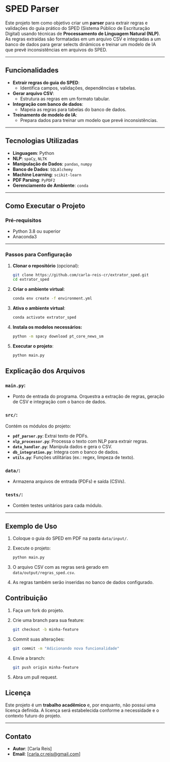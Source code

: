 # **SPED Parser**

Este projeto tem como objetivo criar um **parser** para extrair regras e validações do guia prático do SPED (Sistema Público de Escrituração Digital) usando técnicas de **Processamento de Linguagem Natural (NLP)**. As regras extraídas são formatadas em um arquivo CSV e integradas a um banco de dados para gerar selects dinâmicos e treinar um modelo de IA que prevê inconsistências em arquivos do SPED.

---

## **Funcionalidades**

- **Extrair regras do guia do SPED**:
  - Identifica campos, validações, dependências e tabelas.
- **Gerar arquivo CSV**:
  - Estrutura as regras em um formato tabular.
- **Integração com banco de dados**:
  - Mapeia as regras para tabelas do banco de dados.
- **Treinamento de modelo de IA**:
  - Prepara dados para treinar um modelo que prevê inconsistências.

---

## **Tecnologias Utilizadas**

- **Linguagem**: Python
- **NLP**: `spaCy`, `NLTK`
- **Manipulação de Dados**: `pandas`, `numpy`
- **Banco de Dados**: `SQLAlchemy`
- **Machine Learning**: `scikit-learn`
- **PDF Parsing**: `PyPDF2`
- **Gerenciamento de Ambiente**: `conda`

---

## **Como Executar o Projeto**

### **Pré-requisitos**

- Python 3.8 ou superior
- Anaconda3
---

### **Passos para Configuração**

1. **Clonar o repositório** (opcional):

   ```bash
   git clone https://github.com/carla-reis-cr/extrator_sped.git
   cd extrator_sped
   ```

2. **Criar o ambiente virtual**:

   ```bash
   conda env create -f environment.yml
   ```

3. **Ativa o ambiente virtual**:

   ```bash
   conda activate extrator_sped
   ```
4. **Instala os modelos necessários:**

   ```bash
   python -m spacy download pt_core_news_sm
   ```

5. **Executar o projeto**:

   ```bash
   python main.py
   ```

## Explicação dos Arquivos

### `main.py`:

- Ponto de entrada do programa. Orquestra a extração de regras, geração de CSV e integração com o banco de dados.

### `src/`:

Contém os módulos do projeto:

- **`pdf_parser.py`**: Extrai texto de PDFs.
- **`nlp_processor.py`**: Processa o texto com NLP para extrair regras.
- **`data_handler.py`**: Manipula dados e gera o CSV.
- **`db_integration.py`**: Integra com o banco de dados.
- **`utils.py`**: Funções utilitárias (ex.: regex, limpeza de texto).

### `data/`:

- Armazena arquivos de entrada (PDFs) e saída (CSVs).

### `tests/`:

- Contém testes unitários para cada módulo.

---

## Exemplo de Uso

1. Coloque o guia do SPED em PDF na pasta `data/input/`.
2. Execute o projeto:
   ```bash
   python main.py
   ```
3. O arquivo CSV com as regras será gerado em `data/output/regras_sped.csv`.

4. As regras também serão inseridas no banco de dados configurado.

## Contribuição

1. Faça um fork do projeto.
2. Crie uma branch para sua feature:

   ```bash
   git checkout -b minha-feature
   ```

3. Commit suas alterações:

   ```bash
   git commit -m "Adicionando nova funcionalidade"
   ```

4. Envie a branch:

   ```bash
   git push origin minha-feature
   ```

5. Abra um pull request.

## Licença

Este projeto é um **trabalho acadêmico** e, por enquanto, não possui uma licença definida. A licença será estabelecida conforme a necessidade e o contexto futuro do projeto.

---

## Contato

- **Autor**: [Carla Reis]
- **Email**: [carla.cr.reis@gmail.com]
